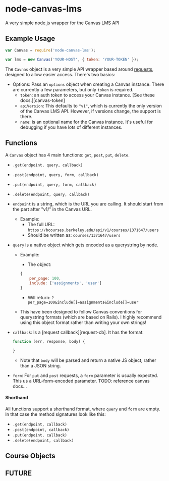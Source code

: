 # node-canvas-lms

A very simple node.js wrapper for the Canvas LMS API


## Example Usage
```js
var Canvas = require('node-canvas-lms');

var lms = new Canvas('YOUR-HOST', { token: 'YOUR-TOKEN' });

```

The `Cavnas` object is a very simple API wrapper based around [requests][requests], designed to allow easier access. There's two basics:

* Options: Pass an `options` object when creating a Canvas instance. There are currently a few parameters, but only `token` is required.
	* `token`: an auth token to access your Canvas instance. [See these docs.][canvas-token]
	* `apiVersion`: This defaults to `"v1"`, which is currently the only version of the Canvas LMS API. However, if versions change, the support is there.
	* `name`: is an optional name for the Canvas instance. It's useful for debugging if you have lots of different instances.

[requests]: http://todo
[canvas-docs]: http://todo

## Functions
A `Canvas` object has 4 main functions: `get`, `post`, `put`, `delete`.

* `.get(endpoint, query, callback)`
* `.post(endpoint, query, form, callback)`
* `.put(endpoint, query, form, callback)`
* `.delete(endpoint, query, callback)`

* `endpoint` is a string, which is the URL you are calling. It should start from the part after "v1/" in the Canvas URL.
	* Example:
		* The full URL: `https://bcourses.berkeley.edu/api/v1/courses/1371647/users`
		* Should be written as: `courses/1371647/users`
* `query` is a native object which gets encoded as a querystring by node.
	* Example:
		* The object:

		```js
		{
			per_page: 100,
			include: ['assignments', 'user']
		}
		```
		* Will return: `?per_page=100&include[]=assignments&include[]=user`
	* This have been designed to follow Canvas conventions for querystring formats (which are based on Rails). I highly recommend using this object format rather than writing your own strings!
* `callback`: Is a [request callback][request-cb]. It has the format:

	```js
	function (err, response, body) {

	}
	```
	* Note that `body` will be parsed and return a native JS object, rather than a JSON string.
* `form`: For `put` and `post` requests, a `form` parameter is usually expected. This us a URL-form-encoded parameter. TODO: reference canvas docs...

#### Shorthand
All functions support a shorthand format, where `query` and `form` are empty. In that case the method signatures look like this:

* `.get(endpoint, callback)`
* `.post(endpoint, callback)`
* `.put(endpoint, callback)`
* `.delete(endpoint, callback)`

## Course Objects

## FUTURE
